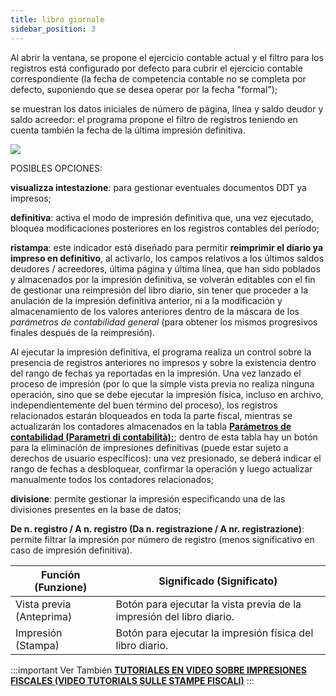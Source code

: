 ```yaml
---
title: libro giornale
sidebar_position: 3
---
```


Al abrir la ventana, se propone el ejercicio contable actual y el filtro para los registros está configurado por defecto para cubrir el ejercicio contable correspondiente (la fecha de competencia contable no se completa por defecto, suponiendo que se desea operar por la fecha "formal"); 

se muestran los datos iniciales de número de página, línea y saldo deudor y saldo acreedor: el programa propone el filtro de registros teniendo en cuenta también la fecha de la última impresión definitiva.

![](/img/it-it/finance-area/ledger-records/fiscal-report/journal/image01.png)



POSIBLES OPCIONES:

**visualizza intestazione**: para gestionar eventuales documentos DDT ya impresos;

**definitiva**: activa el modo de impresión definitiva que, una vez ejecutado, bloquea modificaciones posteriores en los registros contables del período;

**ristampa**: este indicador está diseñado para permitir **reimprimir el diario ya impreso en definitivo**, al activarlo, los campos relativos a los últimos saldos deudores / acreedores, última página y última línea, que han sido poblados y almacenados por la impresión definitiva, se volverán editables con el fin de gestionar una reimpresión del libro diario, sin tener que proceder a la anulación de la impresión definitiva anterior, ni a la modificación y almacenamiento de los valores anteriores dentro de la máscara de los *parámetros de contabilidad general* (para obtener los mismos progresivos finales después de la reimpresión).

Al ejecutar la impresión definitiva, el programa realiza un control sobre la presencia de registros anteriores no impresos y sobre la existencia dentro del rango de fechas ya reportadas en la impresión. Una vez lanzado el proceso de impresión (por lo que la simple vista previa no realiza ninguna operación, sino que se debe ejecutar la impresión física, incluso en archivo, independientemente del buen término del proceso), los registros relacionados estarán bloqueados en toda la parte fiscal, mientras se actualizarán los contadores almacenados en la tabla **[Parámetros de contabilidad (Parametri di contabilità):](/docs/configurations/parameters/finance/accounting-parameters)**; dentro de esta tabla hay un botón para la eliminación de impresiones definitivas (puede estar sujeto a derechos de usuario específicos): una vez presionado, se deberá indicar el rango de fechas a desbloquear, confirmar la operación y luego actualizar manualmente todos los contadores relacionados;

**divisione**: permite gestionar la impresión especificando una de las divisiones presentes en la base de datos;

**De n. registro / A n. registro (Da n. registrazione / A nr. registrazione)**: permite filtrar la impresión por número de registro (menos significativo en caso de impresión definitiva).


| Función (Funzione) | Significado (Significato) |
| --- | --- |
| Vista previa (Anteprima) | Botón para ejecutar la vista previa de la impresión del libro diario. |
| Impresión (Stampa) | Botón para ejecutar la impresión física del libro diario. |



:::important Ver También
[**TUTORIALES EN VIDEO SOBRE IMPRESIONES FISCALES (VIDEO TUTORIALS SULLE STAMPE FISCALI)**](/docs/video/finance/intro)
:::